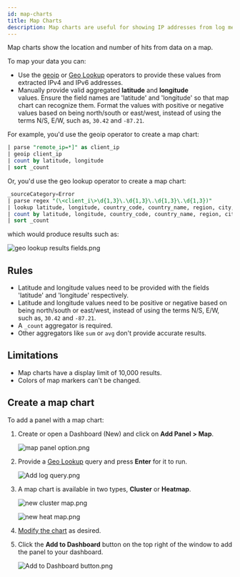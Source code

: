 ```yaml
---
id: map-charts
title: Map Charts
description: Map charts are useful for showing IP addresses from log messages on a map.
---
```



Map charts show the location and number of hits from data on a map.

To map your data you can: 

* Use the [geoip](/docs/search/search-query-language/search-operators/geoip) or [Geo Lookup](/docs/search/search-query-language/search-operators/geo-lookup-map) operators to provide these values from extracted IPv4 and IPv6 addresses.
* Manually provide valid aggregated **latitude** and **longitude** values. Ensure the field names are 'latitude' and 'longitude' so that map chart can recognize them. Format the values with positive or negative values based on being north/south or east/west, instead of using the terms N/S, E/W, such as, `30.42` and `-87.21`.

For example, you'd use the geoip operator to create a map chart:

```sql
| parse "remote_ip=*]" as client_ip
| geoip client_ip
| count by latitude, longitude
| sort _count
```

Or, you'd use the geo lookup operator to create a map chart:

```sql
_sourceCategory=Error
| parse regex "(\<client_i\>\d{1,3}\.\d{1,3}\.\d{1,3}\.\d{1,3})"
| lookup latitude, longitude, country_code, country_name, region, city, postal_code from geo://location on ip = client_ip
| count by latitude, longitude, country_code, country_name, region, city, postal_code
| sort _count
```

which would produce results such as:

![geo lookup results fields.png](/img/dashboards-new/panels/map-charts/geo-lookup-results-fields.png)

## Rules

* Latitude and longitude values need to be provided with the fields 'latitude' and 'longitude' respectively.
* Latitude and longitude values need to be positive or negative based on being north/south or east/west, instead of using the terms N/S, E/W, such as, `30.42` and `-87.21`.
* A `_count` aggregator is required. 
* Other aggregators like `sum` or `avg` don't provide accurate results. 

## Limitations

* Map charts have a display limit of 10,000 results.
* Colors of map markers can't be changed.

## Create a map chart

To add a panel with a map chart:

1. Create or open a Dashboard (New) and click on **Add Panel \> Map**.  

    ![map panel option.png](/img/dashboards-new/panels/map-charts/map-panel-option.png)

1. Provide a [Geo Lookup](/docs/search/search-query-language/search-operators/geo-lookup-map) query and press **Enter** for it to run.

    ![Add log query.png](/img/dashboards-new/create-dashboard-new/Add-log-query.png)

1. A map chart is available in two types, **Cluster** or **Heatmap**.  

    ![new cluster map.png](/img/dashboards-new/panels/map-charts/new-cluster-map.png)  

    ![new heat map.png](/img/dashboards-new/panels/map-charts/new-heat-map.png)

1. [Modify the chart](./modify-chart.md) as desired.

1. Click the **Add to Dashboard** button on the top right of the window to add the panel to your dashboard.  

    ![Add to Dashboard button.png](/img/dashboards-new/create-dashboard-new/Add-to-Dashboard-button.png)
